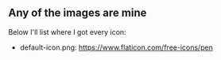 ## Any of the images are mine

Below I'll list where I got every icon:


- default-icon.png: https://www.flaticon.com/free-icons/pen